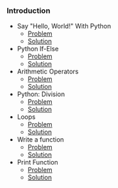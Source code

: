 ### Introduction

* Say "Hello, World!" With Python
  * [Problem](https://www.hackerrank.com/challenges/py-hello-world/problem?isFullScreen=true)
  * [Solution](https://github.com/Tointech/Hackerrank-solutions/blob/master/Python/Introduction/Say%20%22Hello%2C%20World!%22%20With%20Python/solution.py)
* Python If-Else
  * [Problem](https://www.hackerrank.com/challenges/py-if-else/problem?isFullScreen=true)
  * [Solution](https://github.com/Tointech/Hackerrank-solutions/blob/master/Python/Introduction/Python%20If-Else/solution.py)
* Arithmetic Operators
  * [Problem](https://www.hackerrank.com/challenges/python-arithmetic-operators/problem?isFullScreen=true)
  * [Solution](https://github.com/Tointech/Hackerrank-solutions/blob/master/Python/Introduction/Arithmetic%20Operators/solution.py)
* Python: Division
  * [Problem](https://www.hackerrank.com/challenges/python-division/problem?isFullScreen=true)
  * [Solution](https://github.com/Tointech/Hackerrank-solutions/blob/master/Python/Introduction/Python:%20Division/solution.py)
* Loops
  * [Problem](https://www.hackerrank.com/challenges/python-loops/problem?isFullScreen=true)
  * [Solution](https://github.com/Tointech/Hackerrank-solutions/blob/master/Python/Introduction/Loops/solution.py)
* Write a function
  * [Problem](https://www.hackerrank.com/challenges/write-a-function/problem?isFullScreen=true)
  * [Solution](https://github.com/Tointech/Hackerrank-solutions/blob/master/Python/Introduction/Write%20a%20function/solution.py)
* Print Function
  * [Problem](https://www.hackerrank.com/challenges/python-print/problem?isFullScreen=true)
  * [Solution](https://github.com/Tointech/Hackerrank-solutions/blob/master/Python/Introduction/Print%20Function/solution.py)
